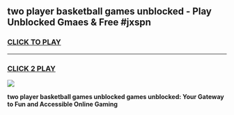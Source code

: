 
## two player basketball games unblocked - Play Unblocked Gmaes & Free #jxspn
<h3>
<a href="https://news.freeplayer.one?title=two_player_basketball_games_unblocked&ref=24F">CLICK TO PLAY</a></h3>
<hr>

<h3>
<a href="https://news.freeplayer.one?title=two_player_basketball_games_unblocked&ref=24F">CLICK 2 PLAY</a>
  
</h3>

<a href="https://news.freeplayer.one?title=two_player_basketball_games_unblocked&ref=24F/"><img src="https://clearcache.store/games.png"></a>


**two player basketball games unblocked games unblocked: Your Gateway to Fun and Accessible Online Gaming**
